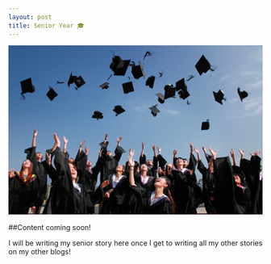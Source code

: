 ```yaml
---
layout: post
title: Senior Year 🎓
---
```


![Senior Year](/images/accomplishment-celebrate-ceremony-267885.jpg)

##Content coming soon!

I will be writing my senior story here once I get to writing all my other stories on my other blogs!
